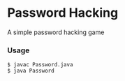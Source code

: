 # Password Hacking

A simple password hacking game

### Usage

```
$ javac Password.java
$ java Password
```
